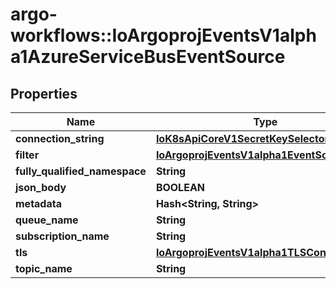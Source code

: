 # argo-workflows::IoArgoprojEventsV1alpha1AzureServiceBusEventSource

## Properties
Name | Type | Description | Notes
------------ | ------------- | ------------- | -------------
**connection_string** | [**IoK8sApiCoreV1SecretKeySelector**](IoK8sApiCoreV1SecretKeySelector.md) |  | [optional] 
**filter** | [**IoArgoprojEventsV1alpha1EventSourceFilter**](IoArgoprojEventsV1alpha1EventSourceFilter.md) |  | [optional] 
**fully_qualified_namespace** | **String** |  | [optional] 
**json_body** | **BOOLEAN** |  | [optional] 
**metadata** | **Hash&lt;String, String&gt;** |  | [optional] 
**queue_name** | **String** |  | [optional] 
**subscription_name** | **String** |  | [optional] 
**tls** | [**IoArgoprojEventsV1alpha1TLSConfig**](IoArgoprojEventsV1alpha1TLSConfig.md) |  | [optional] 
**topic_name** | **String** |  | [optional] 


